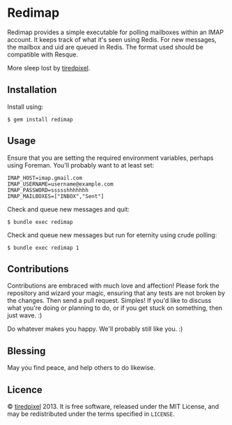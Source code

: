 # Redimap

Redimap provides a simple executable for polling mailboxes
within an IMAP account. It keeps track of what it's seen using Redis. For new
messages, the mailbox and uid are queued in Redis. The format used should be
compatible with Resque.

More sleep lost by [tiredpixel](http://www.tiredpixel.com).


## Installation

Install using:

    $ gem install redimap


## Usage

Ensure that you are setting the required environment variables, perhaps using
Foreman. You'll probably want to at least set:

    IMAP_HOST=imap.gmail.com
    IMAP_USERNAME=username@example.com
    IMAP_PASSWORD=ssssshhhhhhh
    IMAP_MAILBOXES=["INBOX","Sent"]

Check and queue new messages and quit:

    $ bundle exec redimap

Check and queue new messages but run for eternity using crude polling:

    $ bundle exec redimap 1


## Contributions

Contributions are embraced with much love and affection! Please fork the
repository and wizard your magic, ensuring that any tests are not broken by the
changes. Then send a pull request. Simples! If you'd like to discuss what you're
doing or planning to do, or if you get stuck on something, then just wave. :)

Do whatever makes you happy. We'll probably still like you. :)

## Blessing

May you find peace, and help others to do likewise.


## Licence

© [tiredpixel](http://www.tiredpixel.com) 2013. It is free software, released
under the MIT License, and may be redistributed under the terms specified in
`LICENSE`.

